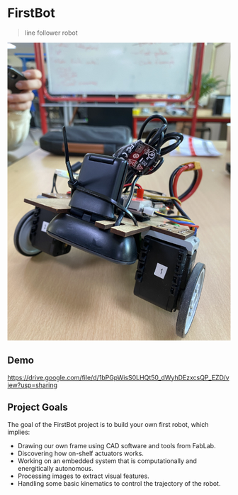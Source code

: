 # FirstBot
> line follower robot

![](./robot.jpg)

## Demo

https://drive.google.com/file/d/1bPGpWisS0LHQt50_dWyhDEzxcsQP_EZD/view?usp=sharing

## Project Goals

The goal of the FirstBot project is to build your own first robot, which implies:

- Drawing our own frame using CAD software and tools from FabLab.
- Discovering how on-shelf actuators works.
- Working on an embedded system that is computationally and energitically autonomous.
- Processing images to extract visual features.
- Handling some basic kinematics to control the trajectory of the robot.
